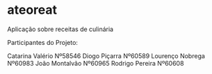 # ateoreat

Aplicação sobre receitas de culinária


Participantes do Projeto:

Catarina Valério Nº58546
Diogo Piçarra Nº60589
Lourenço Nobrega Nº60983
João Montalvão Nº60965
Rodrigo Pereira Nº60608


